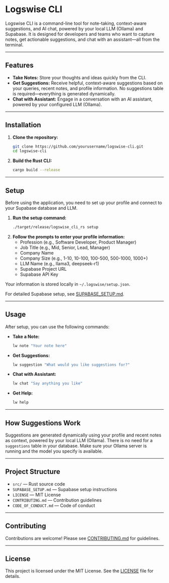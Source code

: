 # Logswise CLI

Logswise CLI is a command-line tool for note-taking, context-aware suggestions, and AI chat, powered by your local LLM (Ollama) and Supabase. It is designed for developers and teams who want to capture notes, get actionable suggestions, and chat with an assistant—all from the terminal.

---

## Features

- **Take Notes:** Store your thoughts and ideas quickly from the CLI.
- **Get Suggestions:** Receive helpful, context-aware suggestions based on your queries, recent notes, and profile information. No suggestions table is required—everything is generated dynamically.
- **Chat with Assistant:** Engage in a conversation with an AI assistant, powered by your configured LLM (Ollama).

---

## Installation

1. **Clone the repository:**
   ```sh
   git clone https://github.com/yourusername/logswise-cli.git
   cd logswise-cli
   ```
2. **Build the Rust CLI:**
   ```sh
   cargo build --release
   ```

---

## Setup

Before using the application, you need to set up your profile and connect to your Supabase database and LLM.

1. **Run the setup command:**
   ```sh
   ./target/release/logswise_cli_rs setup
   ```
2. **Follow the prompts to enter your profile information:**
   - Profession (e.g., Software Developer, Product Manager)
   - Job Title (e.g., Mid, Senior, Lead, Manager)
   - Company Name
   - Company Size (e.g., 1-10, 10-100, 100-500, 500-1000, 1000+)
   - LLM Name (e.g., llama3, deepseek-r1)
   - Supabase Project URL
   - Supabase API Key

Your information is stored locally in `~/.logswise/setup.json`.

For detailed Supabase setup, see [SUPABASE_SETUP.md](SUPABASE_SETUP.md).

---

## Usage

After setup, you can use the following commands:

- **Take a Note:**
  ```sh
  lw note "Your note here"
  ```
- **Get Suggestions:**
  ```sh
  lw suggestion "What would you like suggestions for?"
  ```
- **Chat with Assistant:**
  ```sh
  lw chat "Say anything you like"
  ```
- **Get Help:**
  ```sh
  lw help
  ```

---

## How Suggestions Work

Suggestions are generated dynamically using your profile and recent notes as context, powered by your local LLM (Ollama). There is no need for a `suggestions` table in your database. Make sure your Ollama server is running and the model you specify is available.

---

## Project Structure

- `src/` — Rust source code
- `SUPABASE_SETUP.md` — Supabase setup instructions
- `LICENSE` — MIT License
- `CONTRIBUTING.md` — Contribution guidelines
- `CODE_OF_CONDUCT.md` — Code of conduct

---

## Contributing

Contributions are welcome! Please see [CONTRIBUTING.md](CONTRIBUTING.md) for guidelines.

---

## License

This project is licensed under the MIT License. See the [LICENSE](LICENSE) file for details.
